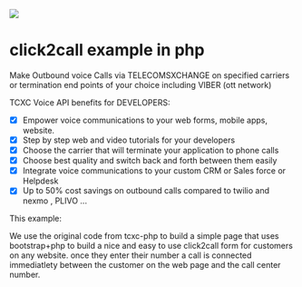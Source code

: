![](https://user-images.githubusercontent.com/26701933/54167718-c5161f80-4473-11e9-82cc-f6ff64227d8e.png)


# click2call example in php
Make Outbound voice Calls via TELECOMSXCHANGE on specified carriers or termination end points of your choice including VIBER (ott network)  

TCXC Voice API benefits for DEVELOPERS:

- [x] Empower voice communications to your web forms, mobile apps, website. 
- [x] Step by step web and video tutorials for your developers 
- [x] Choose the carrier that will terminate your application to phone calls 
- [x] Choose best quality and switch back and forth between them easily 
- [x] Integrate voice communications to your custom CRM or Sales force or Helpdesk
- [x] Up to 50% cost savings on outbound calls compared to twilio and nexmo , PLIVO ...

This example:

We use the original code from tcxc-php to build a simple page that uses bootstrap+php to build a nice and easy to use click2call form for customers on any website. once they enter their number a call is connected immediatlety between the customer on the web page and the call center number.

